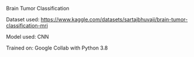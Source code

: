 Brain Tumor Classification


Dataset used: https://www.kaggle.com/datasets/sartajbhuvaji/brain-tumor-classification-mri

Model used: CNN

Trained on: Google Collab with Python 3.8
